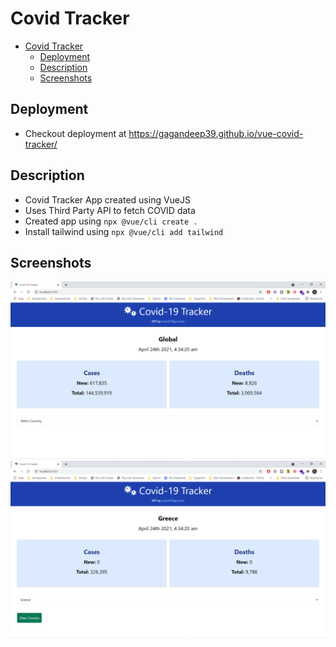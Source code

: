 # Covid Tracker

- [Covid Tracker](#covid-tracker)
  - [Deployment](#deployment)
  - [Description](#description)
  - [Screenshots](#screenshots)

## Deployment

- Checkout deployment at <https://gagandeep39.github.io/vue-covid-tracker/>

## Description

- Covid Tracker App created using VueJS
- Uses Third Party API to fetch COVID data
- Created app using `npx @vue/cli create .`
- Install tailwind using `npx @vue/cli add tailwind  `

## Screenshots

![Screenshot 1](./assets/screenshot_1.png)
![Screenshot 2](./assets/screenshot_2.png)
